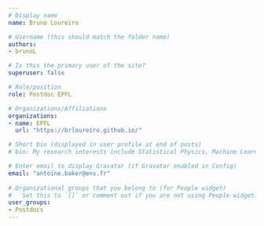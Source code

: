 ```yaml
---
# Display name
name: Bruno Loureiro

# Username (this should match the folder name)
authors:
- brunoL

# Is this the primary user of the site?
superuser: false

# Role/position
role: Postdoc EPFL

# Organizations/Affiliations
organizations:
- name: EPFL
  url: "https://brloureiro.github.io/"

# Short bio (displayed in user profile at end of posts)
# bio: My research interests include Statistical Physics, Machine Learning, Statistics, Computer Science, and Computational Optics. 

# Enter email to display Gravatar (if Gravatar enabled in Config)
email: "antoine.baker@ens.fr"
  
# Organizational groups that you belong to (for People widget)
#   Set this to `[]` or comment out if you are not using People widget.  
user_groups:
- Postdocs
---
```

